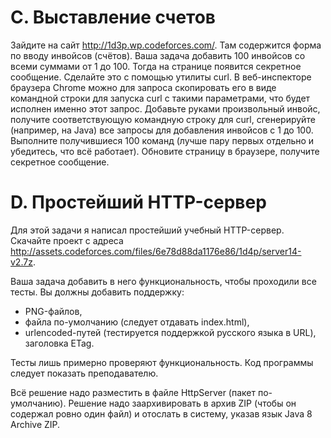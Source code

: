 # C. Выставление счетов
Зайдите на сайт http://1d3p.wp.codeforces.com/. Там содержится форма по вводу инвойсов (счётов). Ваша задача добавить 100 инвойсов со всеми суммами от 1 до 100. Тогда на странице появится секретное сообщение. Сделайте это с помощью утилиты curl. В веб-инспекторе браузера Chrome можно для запроса скопировать его в виде командной строки для запуска curl с такими параметрами, что будет исполнен именно этот запрос. Добавьте руками произвольный инвойс, получите соответствующую командную строку для curl, сгенерируйте (например, на Java) все запросы для добавления инвойсов с 1 до 100. Выполните получившиеся 100 команд (лучше пару первых отдельно и убедитесь, что всё работает). Обновите страницу в браузере, получите секретное сообщение.

# D. Простейший HTTP-сервер
Для этой задачи я написал простейший учебный HTTP-сервер. Скачайте проект с адреса http://assets.codeforces.com/files/6e78d88da1176e86/1d4p/server14-v2.7z.

Ваша задача добавить в него функциональность, чтобы проходили все тесты. Вы должны добавить поддержку:

* PNG-файлов,
* файла по-умолчанию (следует отдавать index.html),
* urlencoded-путей (тестируется поддержкой русского языка в URL), заголовка ETag.

Тесты лишь примерно проверяют функциональность. Код программы следует показать преподавателю.

Всё решение надо разместить в файле HttpServer (пакет по-умолчанию). Решение надо заархивировать в архив ZIP (чтобы он содержал ровно один файл) и отослать в систему, указав язык Java 8 Archive ZIP.
